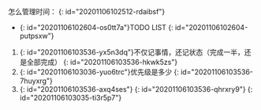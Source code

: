 怎么管理时间：
{: id="20201106102512-rdaibsf"}

* {: id="20201106102604-os0tt7a"}TODO LIST
{: id="20201106102604-putpsxw"}

1. {: id="20201106103536-yx5n3dq"}不仅记事情，还记状态（完成一半，还是全部完成）
   {: id="20201106103536-hkwk5zs"}
2. {: id="20201106103036-yuo6trc"}优先级是多少
   {: id="20201106103536-7huyxrg"}
3. {: id="20201106103536-axq4ses"}
   {: id="20201106103536-qhrxry9"}
{: id="20201106103035-ti3r5p7"}
